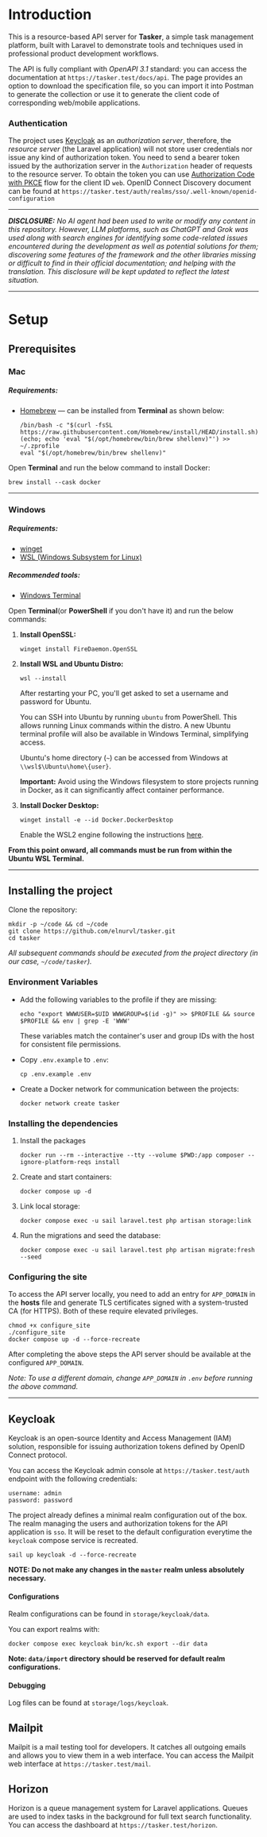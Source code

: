 # Introduction

This is a resource-based API server for **Tasker**, a simple task management platform, built with Laravel
to demonstrate tools and techniques used in professional product development workflows.

The API is fully compliant with *OpenAPI 3.1* standard: you can access the documentation at `https://tasker.test/docs/api`.
The page provides an option to download the specification file, so you can import it into Postman to generate the collection
or use it to generate the client code of corresponding web/mobile applications.

### Authentication
The project uses [Keycloak](#keycloak) as an *authorization server*, therefore,
the *resource server* (the Laravel application) will not store user credentials nor issue any kind of authorization token.
You need to send a bearer token issued by the authorization server in the `Authorization` header of requests to the resource server.
To obtain the token you can use [Authorization Code with PKCE](https://datatracker.ietf.org/doc/html/rfc7636) flow for the client ID `web`.
OpenID Connect Discovery document can be found at `https://tasker.test/auth/realms/sso/.well-known/openid-configuration`

---

_**DISCLOSURE:** No AI agent had been used to write or modify any content in this repository.
However, LLM platforms, such as ChatGPT and Grok was used along with search engines for
identifying some code-related issues encountered during the development as well as potential solutions for them;
discovering some features of the framework and the other libraries missing or difficult to find in their official documentation;
and helping with the translation. This disclosure will be kept updated to reflect the latest situation._

---
# Setup

## Prerequisites

### Mac

##### Requirements:

- [Homebrew](https://brew.sh) — can be installed from **Terminal** as shown below:
    ```shell
    /bin/bash -c "$(curl -fsSL https://raw.githubusercontent.com/Homebrew/install/HEAD/install.sh)"
    (echo; echo 'eval "$(/opt/homebrew/bin/brew shellenv)"') >> ~/.zprofile
    eval "$(/opt/homebrew/bin/brew shellenv)"
    ```

Open **Terminal** and run the below command to install Docker:
```shell
brew install --cask docker
```

---
### Windows

##### Requirements:

- [winget](https://apps.microsoft.com/detail/9NBLGGH4NNS1)
- [WSL (Windows Subsystem for Linux)](https://apps.microsoft.com/detail/9P9TQF7MRM4R)

##### Recommended tools:

- [Windows Terminal](https://apps.microsoft.com/detail/9N0DX20HK701)

Open **Terminal**(or **PowerShell** if you don't have it) and run the below commands:

1. **Install OpenSSL:**
   ```shell
   winget install FireDaemon.OpenSSL
   ```
2. **Install WSL and Ubuntu Distro:**
   ```shell
   wsl --install
   ```
   After restarting your PC, you'll get asked to set a username and password for Ubuntu.

   You can SSH into Ubuntu by running `ubuntu` from PowerShell. This allows running Linux commands within the distro.
   A new Ubuntu terminal profile will also be available in Windows Terminal, simplifying access.

   Ubuntu's home directory (`~`) can be accessed from Windows at `\\wsl$\Ubuntu\home\{user}`.

   **Important:** Avoid using the Windows filesystem to store projects running in Docker, as it can significantly affect container performance.

3. **Install Docker Desktop:**
   ```shell
   winget install -e --id Docker.DockerDesktop
   ```
   Enable the WSL2 engine following the instructions [here](https://docs.docker.com/desktop/wsl/#turn-on-docker-desktop-wsl-2).

**From this point onward, all commands must be run from within the Ubuntu WSL Terminal.**

---

## Installing the project

Clone the repository:
```shell
mkdir -p ~/code && cd ~/code
git clone https://github.com/elnurvl/tasker.git
cd tasker
```

*All subsequent commands should be executed from the project directory (in our case, `~/code/tasker`).*

### Environment Variables

- Add the following variables to the profile if they are missing:
  ```shell
  echo "export WWWUSER=$UID WWWGROUP=$(id -g)" >> $PROFILE && source $PROFILE && env | grep -E 'WWW'
  ```
  These variables match the container's user and group IDs with the host for consistent file permissions.


- Copy `.env.example` to `.env`:
  ```shell
  cp .env.example .env
  ```

- Create a Docker network for communication between the projects:
  ```shell
  docker network create tasker
  ```

### Installing the dependencies

1. Install the packages
    ```shell
    docker run --rm --interactive --tty --volume $PWD:/app composer --ignore-platform-reqs install
    ```
2. Create and start containers:
    ```shell
    docker compose up -d
    ```
3. Link local storage:
    ```shell
    docker compose exec -u sail laravel.test php artisan storage:link
    ```
4. Run the migrations and seed the database:
    ```shell
    docker compose exec -u sail laravel.test php artisan migrate:fresh --seed
    ```

### Configuring the site
To access the API server locally, you need to add an entry for `APP_DOMAIN` in the **hosts** file
and generate TLS certificates signed with a system-trusted CA (for HTTPS).
Both of these require elevated privileges.

```shell
chmod +x configure_site
./configure_site
docker compose up -d --force-recreate
```

After completing the above steps the API server should be available at the configured `APP_DOMAIN`.

_Note: To use a different domain, change `APP_DOMAIN` in `.env` before running the above command._

---
## Keycloak

Keycloak is an open-source Identity and Access Management (IAM) solution,
responsible for issuing authorization tokens defined by OpenID Connect protocol.

You can access the Keycloak admin console at `https://tasker.test/auth` endpoint with the following credentials:

```
username: admin
password: password
```

The project already defines a minimal realm configuration out of the box.
The realm managing the users and authorization tokens for the API application is `sso`.
It will be reset to the default configuration everytime the `keycloak` compose service is recreated.

```shell
sail up keycloak -d --force-recreate
```

**NOTE: Do not make any changes in the `master` realm unless absolutely necessary.**

#### Configurations
Realm configurations can be found in `storage/keycloak/data`.

You can export realms with:

```shell
docker compose exec keycloak bin/kc.sh export --dir data
```

**Note: `data/import` directory should be reserved for default realm configurations.**

#### Debugging
Log files can be found at `storage/logs/keycloak`.

## Mailpit

Mailpit is a mail testing tool for developers. It catches all outgoing emails and allows you to view them in a web interface.
You can access the Mailpit web interface at `https://tasker.test/mail`.

## Horizon

Horizon is a queue management system for Laravel applications.
Queues are used to index tasks in the background for full text search functionality.
You can access the dashboard at `https://tasker.test/horizon`.
